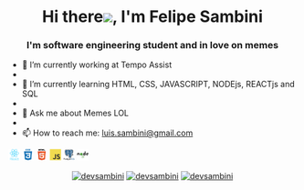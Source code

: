 <h1 align="center">Hi there<img src="https://raw.githubusercontent.com/kaueMarques/kaueMarques/master/hi.gif" width="30px">, I'm Felipe Sambini</h1>
<h3 align="center">I'm software engineering student and in love on memes</h3>

- 🔭 I’m currently working at Tempo Assist
- 
- 🌱 I’m currently learning HTML, CSS, JAVASCRIPT, NODEjs, REACTjs and SQL
- 
- 💬 Ask me about Memes LOL
- 
- 📫 How to reach me: luis.sambini@gmail.com

<p align="left">
<img src="https://raw.githubusercontent.com/devicons/devicon/master/icons/react/react-original-wordmark.svg" alt="react" width="20" height="20"/>
<img src="https://raw.githubusercontent.com/devicons/devicon/master/icons/css3/css3-plain-wordmark.svg" alt="css3"  width="20" height="20"/>
<img src="https://raw.githubusercontent.com/devicons/devicon/master/icons/html5/html5-original-wordmark.svg" alt="html5"  width="20" height="20"/>
<img src="https://raw.githubusercontent.com/devicons/devicon/master/icons/javascript/javascript-original.svg" alt="javascript" width="20" height="20"/>
<img src="https://raw.githubusercontent.com/devicons/devicon/master/icons/postgresql/postgresql-original-wordmark.svg" alt="postgresql" width="20" height="20"/>
<img src="https://raw.githubusercontent.com/devicons/devicon/master/icons/nodejs/nodejs-original-wordmark.svg" alt="nodejs" width="20" height="20"/></p><p align="center">

<p align="center">
<a href="https://linkedin.com/in/luis-felipe-sambini-003941196" target="blank"><img align="center" src="https://cdn.jsdelivr.net/npm/simple-icons@3.0.1/icons/linkedin.svg" alt="devsambini" height="20" width="20" /></a>
<a href="https://www.facebook.com/felipe.sambini.14/" target="blank"><img align="center" src="https://cdn.jsdelivr.net/npm/simple-icons@3.0.1/icons/facebook.svg" alt="devsambini" height="20" width="20" /></a>
<a href="https://instagram.com/94lipe" target="blank"><img align="center" src="https://cdn.jsdelivr.net/npm/simple-icons@3.0.1/icons/instagram.svg" alt="devsambini" height="20" width="20" /></a>
</p>
